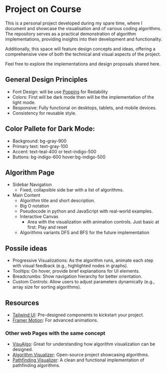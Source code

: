 # Project on Course

This is a personal project developed during my spare time, where I document and showcase the visualisation and of various coding algorithms. The repository serves as a practical demonstration of algorithm implementations, providing insights into their development and functionality.

Additionally, this space will feature design concepts and ideas, offering a comprehensive view of both the technical and visual aspects of the project.

Feel free to explore the implementations and design proposals shared here.

## General Design Principles

* Font Design: will be use [Poppins](https://fonts.google.com/specimen/Poppins?query=Poppins) for Redability
* Colors: First will be dark mode then will be the implementation of the light mode.
* Responsive: Fully functional on desktops, tablets, and mobile devices.
* Consistency for reusable style.

## Color Pallete for Dark Mode:
* Background: bg-gray-900
* Primary text: text-gray-100
* Accent: text-teal-400 or text-indigo-500
* Buttons: bg-indigo-600 hover:bg-indigo-500

## Algorithm Page
* Sidebar Navigation
  * Fixed, collapsible side bar with a list of algorithms.
* Main Content
  * Algorithm title and short description.
  * Big O notation
  * Pseudocode in python and JavaScript with real-world examples.
  * Interactive Canvas
    * Area with the visualization with animation controls. Just basic at first: Play and reset
  * Algorithms variants DFS and BFS for the future implementation

## Possile ideas
* Progressive Visualizations: As the algorithm runs, animate each step with visual feedback (e.g., highlighted nodes in graphs).
* Tooltips: On hover, provide brief explanations for UI elements.
* Breadcrumbs: Show navigation hierarchy for better orientation.
* Custom Controls: Allow users to adjust parameters dynamically (e.g., array size for sorting algorithms).

## Resources
* [Tailwind UI](https://tailwindui.com/components/preview#component-70a9bdf83ef2c8568c5cddf6c39c2331): Pre-designed components to kickstart your project.
* [Framer Motion](https://motion.dev/docs/react-quick-start): For advanced animations.

### Other web Pages with the same concept
* [VisuAlgo](https://visualgo.net/en): Great for understanding how algorithm visualization can be designed.
* [Algorithm Visualizer](https://algorithm-visualizer.org/): Open-source project showcasing algorithms.
* [Pathfinding Visualizer](https://pathfindout.com/): A clean and functional implementation of pathfinding algorithms.

  


